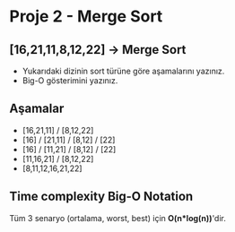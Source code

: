 # Proje 2 - Merge Sort

## [16,21,11,8,12,22] -> Merge Sort

- Yukarıdaki dizinin sort türüne göre aşamalarını yazınız.
- Big-O gösterimini yazınız.


## Aşamalar

- [16,21,11]  /  [8,12,22]
- [16]  /  [21,11]  /  [8,12]  /  [22]
- [16]  /  [11,21]  /  [8,12]  /  [22]
- [11,16,21]  /  [8,12,22]
- [8,11,12,16,21,22]

## Time complexity Big-O Notation
Tüm 3 senaryo (ortalama, worst, best) için **O(n*log(n))**'dir.

